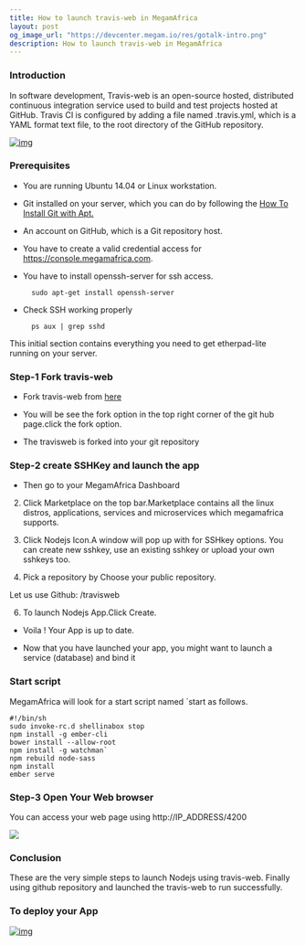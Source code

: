 ```yaml
---
title: How to launch travis-web in MegamAfrica
layout: post
og_image_url: "https://devcenter.megam.io/res/gotalk-intro.png"
description: How to launch travis-web in MegamAfrica
---
```

### Introduction
In software development, Travis-web is an open-source hosted, distributed continuous integration service used to build and test projects hosted at GitHub. Travis CI is configured by adding a file named .travis.yml, which is a YAML format text file, to the root directory of the GitHub repository.

[![img](/content/images/2016/05/DEPLOY-TO-MEGAM-AFRICA-BIG1-4.png)](https://console.megamafrica.com)


### Prerequisites

* You are running Ubuntu 14.04 or Linux workstation.

* Git installed on your server, which you can do by following the [How To Install Git with Apt.](https://www.digitalocean.com/community/tutorials/how-to-install-git-on-ubuntu-14-04)

* An account on GitHub, which is a Git repository host.

* You have to create a valid credential access for https://console.megamafrica.com.

* You have to install openssh-server for ssh access.

		sudo apt-get install openssh-server

* Check SSH working properly

		ps aux | grep sshd
This initial section contains everything you need to get etherpad-lite running on your server.

### Step-1 Fork travis-web
* Fork travis-web
from [here](https://github.com/verticeapps/node_travisweb.git)

* You will be see the fork option in the top right corner of the git hub page.click the fork option.

* The travisweb is forked into your git repository

### Step-2 create SSHKey and launch the app
* Then go to your MegamAfrica Dashboard

2. Click Marketplace on the top bar.Marketplace contains all the linux distros, applications, services and microservices which megamafrica supports.

3. Click Nodejs Icon.A window will pop up with for SSHkey options. You can create new sshkey, use an existing sshkey or upload your own sshkeys too.

5. Pick a repository by Choose your public repository.

  Let us use Github: <mygithubid>/travisweb

6.	To launch Nodejs App.Click Create.

* Voila ! Your App is up to date.

* Now that you have launched your app, you might want to launch a service (database) and bind it

### Start script
MegamAfrica will look for a start script named `start as follows.

	#!/bin/sh
 	sudo invoke-rc.d shellinabox stop
    npm install -g ember-cli
 	bower install --allow-root
 	npm install -g watchman`
 	npm rebuild node-sass
 	npm install
 	ember serve


### **Step-3 Open Your Web browser**
You can access your web page using http://IP_ADDRESS/4200

![](/content/images/2016/05/Screenshot-from-2016-05-27-15-16-35.png)








### Conclusion

These are the very simple steps to launch Nodejs using travis-web. Finally using github repository and launched the travis-web to run successfully.

### To deploy your App 
[![img](/content/images/2016/05/DEPLOY-TO-MEGAM-AFRICA-BIG1-4.png)](https://console.megamafrica.com)
